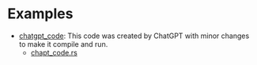 # Examples

  * [chatgpt_code](./chatgpt_code.md): This code was created by ChatGPT with minor changes to make it compile and run.
    * [chapt_code.rs](./chatgpt_code.rs)
